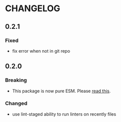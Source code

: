 # CHANGELOG

## 0.2.1
### Fixed
- fix error when not in git repo

## 0.2.0
### Breaking
- This package is now pure ESM. Please [read this](https://gist.github.com/sindresorhus/a39789f98801d908bbc7ff3ecc99d99c).
### Changed
- use lint-staged ability to run linters on recently files